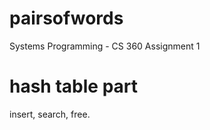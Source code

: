 # pairsofwords
Systems Programming - CS 360 Assignment 1



# hash table part
insert, search, free.
